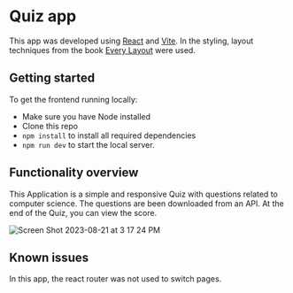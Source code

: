 # Quiz app

This app was developed using [React](https://react.dev/) and [Vite](https://vitejs.dev/guide/). In the styling, layout techniques from the book [Every Layout](https://every-layout.dev/) were used.

## Getting started

To get the frontend running locally:

- Make sure you have Node installed
- Clone this repo
- `npm install` to install all required dependencies
- `npm run dev` to start the local server.

## Functionality overview

This Application is a simple and responsive Quiz with questions related to computer science. The questions are been downloaded from an API. At the end of the Quiz, you can view the score.

![Screen Shot 2023-08-21 at 3 17 24 PM](https://github.com/thaislst/Desafio-tecnico-front-end/assets/89035755/fb6d5b24-c66a-4217-843a-81747864eff4)


## Known issues
In this app, the react router was not used to switch pages.

